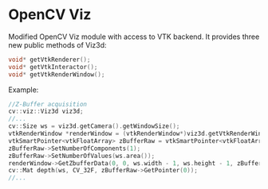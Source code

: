 # OpenCV Viz
Modified OpenCV Viz module with access to VTK backend. It provides three new public methods of Viz3d:
```c++
void* getVtkRenderer();
void* getVtkInteractor();
void* getVtkRenderWindow();
```
Example:
```c++
//Z-Buffer acquisition
cv::viz::Viz3d viz3d;
//...
cv::Size ws = viz3d.getCamera().getWindowSize();
vtkRenderWindow *renderWindow = (vtkRenderWindow*)viz3d.getVtkRenderWindow();
vtkSmartPointer<vtkFloatArray> zBufferRaw = vtkSmartPointer<vtkFloatArray>::New();
zBufferRaw->SetNumberOfComponents(1);
zBufferRaw->SetNumberOfValues(ws.area());
renderWindow->GetZbufferData(0, 0, ws.width - 1, ws.height - 1, zBufferRaw);
cv::Mat depth(ws, CV_32F, zBufferRaw->GetPointer(0));
//...
```
